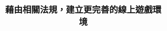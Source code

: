 ---
id: "10"
lang: zh-tw
publish: "TRUE"
description: 「國內線上遊戲相關法規建置 」連署案
selected: "FALSE"
blog_selected: "FALSE"
thumbnail: https://cm.pdis.nat.gov.tw/images/post/17am-0x4bNbnWo9EUgEmQhT1Ua_XUHZ4D.jpg
title: 藉由相關法規，建立更完善的線上遊戲環境
introduction:
  content: >-
    你平常會玩線上遊戲嗎？近年來，遊戲產業在台灣可說是蓬勃發展，卻也因此產生了一些相關問題，導致玩家的權益受損。因此，網友提案希望能建制國內線上遊戲的相關法規。

    此次協作會議提供了玩家與業者對話的平台，針對提案相關訴求，部分已於「消費者保護法」及「線上遊戲定型化契約應記載及不得記載事項」中有所規範，例如玩家帳號安全保障及遊戲商遊戲環境維護義務。另外，如防止遊戲商惡性關閉遊戲以及轉蛋爭議，將在日後納入研議，期望能為線上遊戲立定更完善的規範，打造讓玩家安心且公平的體驗。
color: yellow
join:
  type: 提
  title: 國內線上遊戲相關法規建置
  link: https://join.gov.tw/idea/detail/41642d74-7866-45e9-81a6-4984ffd276c0
  image: https://cm.pdis.tw/images/post/10/1SVA2bMUwW9KR6GFxjY2D6uCagnpjS-47.jpg
layout: post
departments:
  - 經濟部
embed:
  mind_map:
    links:
      - https://miro.com/app/live-embed/o9J_k0GpU50=/?moveToViewport=-6596,-1377,5445,4814&embedAutoplay=true
  ministry_slide:
    links:
      - https://issuu.com/pdis.tw/docs/_.pptx_f81798bbf3f7fb
  transcript:
    links:
      - https://sayit.pdis.nat.gov.tw/2017-06-16-%E9%96%8B%E6%94%BE%E6%94%BF%E5%BA%9C%E8%81%AF%E7%B5%A1%E4%BA%BA%E7%AC%AC%E5%8D%81%E6%AC%A1%E5%8D%94%E4%BD%9C%E6%9C%83%E8%AD%B0
---